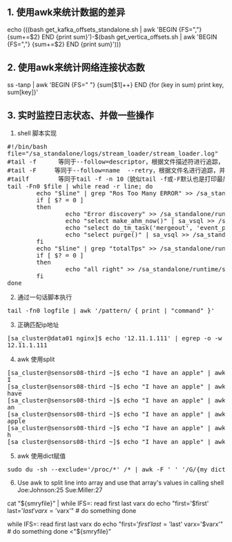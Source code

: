## 1. 使用awk来统计数据的差异
echo $(($(bash get_kafka_offsets_standalone.sh | awk 'BEGIN {FS=","} {sum+=$2} END {print sum}')-$(bash get_vertica_offsets.sh | awk 'BEGIN {FS=","} {sum+=$2} END {print sum}')))

## 2. 使用awk来统计网络连接状态数
ss -tanp | awk 'BEGIN {FS=" "} {sum[$1]++} END {for (key in sum) print key, sum[key]}'
## 3. 实时监控日志状态、并做一些操作
1. shell 脚本实现
<pre>
#!/bin/bash
file="/sa_standalone/logs/stream_loader/stream_loader.log"
#tail -f      等同于--follow=descriptor，根据文件描述符进行追踪，当文件改名或被删除，追踪停止
#tail -F     等同于--follow=name  --retry，根据文件名进行追踪，并保持重试，即该文件被删除或改名后，如果再次创建相同的文件名，会继续追踪
#tailf        等同于tail -f -n 10（貌似tail -f或-F默认也是打印最后10行，然后追踪文件），与tail -f不同的是，如果文件不增长，它不会去访问磁盘文件，所以tailf特别适合那些便携机上跟踪日志文件，因为它减少了磁盘访问，可以省电
tail -Fn0 $file | while read -r line; do
        echo "$line" | grep "Ros Too Many ERROR" >> /sa_standalone/runtime/sl.log 2>&1
        if [ $? = 0 ]
        then
                echo "Error discovery" >> /sa_standalone/runtime/sl.log 2>&1
                echo "select make_ahm_now()" | sa_vsql >> /sa_standalone/runtime/vert.log 2>&1
                echo "select do_tm_task('mergeout', 'event_p1')" | sa_vsql >> /sa_standalone/runtime/vert.log 2>&1
                echo "select purge()" | sa_vsql >> /sa_standalone/runtime/vert.log 2>&1
        fi
        echo "$line" | grep "totalTps" >> /sa_standalone/runtime/sl.log 2>&1
        if [ $? = 0 ]
        then
                echo "all right" >> /sa_standalone/runtime/sl.log 2>&1
        fi
done
</pre>
2. 通过一句话脚本执行
<pre>
tail -fn0 logfile | awk '/pattern/ { print | "command" }'
</pre>

3. 正确匹配ip地址
<pre>
[sa_cluster@data01 nginx]$ echo '12.11.1.111' | egrep -o -w "([1-9][0-9]{0,2}[\.]){3}[1-9][0-9]{0,2}" --color
12.11.1.111
</pre>
4. awk 使用split 
<pre>
[sa_cluster@sensors08-third ~]$ echo "I have an apple" | awk '{split($0,array," ")} END {print array[1]}'
I
[sa_cluster@sensors08-third ~]$ echo "I have an apple" | awk '{split($0,array," ")} END {print array[2]}'
have
[sa_cluster@sensors08-third ~]$ echo "I have an apple" | awk '{split($0,array," ")} END {print array[3]}'
an
[sa_cluster@sensors08-third ~]$ echo "I have an apple" | awk '{split($0,array," ")} END {print array[4]}'
apple
[sa_cluster@sensors08-third ~]$ echo "I have an apple" | awk '{split($0,array,"")} END {print array[3]}'
h
[sa_cluster@sensors08-third ~]$ echo "I have an apple" | awk '{split($0,array,"")} END {print array[5]}'
</pre>

5. awk 使用dict赋值
<pre>
sudo du -sh --exclude='/proc/*' /* | awk -F ' ' '/G/{my_dict[$2] = $1} END {for (key in my_dict) {print key ":" my_dict[key]}}'
</pre>
6. Use awk to split line into array and use that array's values in calling shell
Joe:Johnson:25
Sue:Miller:27

cat "${smryfile}" | while IFS=: read first last varx
do
    echo "first='$first' last='$last' varx='$varx'"
    # do something
done

while IFS=: read first last varx
do
    echo "first='$first' last='$last' varx='$varx'"
    # do something
done <"${smryfile}"
